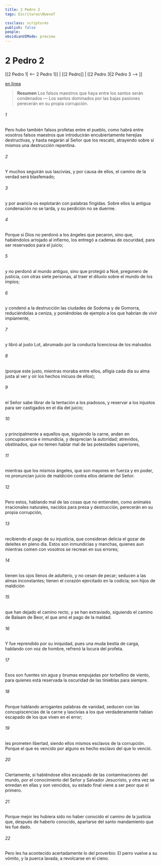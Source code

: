 ```yaml
---
title: 2 Pedro 2
tags: Escrituras\NuevoT

cssclass: scriptures
publish: false
people:
obsidianUIMode: preview
---
```


# 2 Pedro 2
[[2 Pedro 1| <-- 2 Pedro 1]] | [[2 Pedro]] | [[2 Pedro 3|2 Pedro 3 --> ]]

[en línea](https://churchofjesuschrist.org/study/scriptures/nt/2-pet/2?lang=spa)

> __Resumen__
Los falsos maestros que haya entre los santos serán condenados — Los santos dominados por las bajas pasiones perecerán en su propia corrupción.

###### 1 
Pero hubo también falsos profetas entre el pueblo, como habrá entre vosotros falsos maestros que introducirán encubiertamente herejías destructivas, y hasta negarán al Señor que los rescató, atrayendo sobre sí mismos una destrucción repentina.

###### 2 
Y muchos seguirán sus lascivias, y por causa de ellos, el camino de la verdad será blasfemado;

###### 3 
y por avaricia os explotarán con palabras fingidas. Sobre ellos la antigua condenación no se tarda, y su perdición no se duerme.

###### 4 
Porque si Dios no perdonó a los ángeles que pecaron, sino que, habiéndolos arrojado al infierno, los entregó a cadenas de oscuridad, para ser reservados para el juicio;

###### 5 
y  no perdonó al mundo antiguo, sino que protegió a Noé, pregonero de justicia, con otras siete personas, al traer el diluvio sobre el mundo de los impíos;

###### 6 
y  condenó a la destrucción las ciudades de Sodoma y de Gomorra, reduciéndolas a ceniza, y poniéndolas de ejemplo a los que habrían de vivir impíamente,

###### 7 
y  libró al justo Lot, abrumado por la conducta licenciosa de los malvados

###### 8 
(porque este justo, mientras moraba entre ellos, afligía cada día su alma justa al ver y oír los hechos inicuos de ellos);

###### 9 
 el Señor sabe librar de la tentación a los piadosos, y reservar a los injustos para ser castigados en el día del juicio;

###### 10 
y principalmente a aquellos que, siguiendo la carne, andan en concupiscencia e inmundicia, y desprecian la autoridad; atrevidos, obstinados, que no temen hablar mal de las potestades superiores,

###### 11 
mientras que los mismos ángeles, que son mayores en fuerza y en poder, no pronuncian juicio de maldición contra ellos delante del Señor.

###### 12 
Pero estos, hablando mal de las cosas que no entienden, como animales irracionales naturales, nacidos para presa y destrucción, perecerán en su propia corrupción,

###### 13 
recibiendo el pago de su injusticia,  que consideran delicia el gozar de deleites en pleno día. Estos son inmundicias y manchas, quienes aun mientras comen con vosotros se recrean en sus errores;

###### 14 
tienen los ojos llenos de adulterio, y no cesan de pecar; seducen a las almas inconstantes; tienen el corazón ejercitado en la codicia; son hijos de maldición

###### 15 
que han dejado el camino recto, y se han extraviado, siguiendo el camino de Balaam  de Beor, el que amó el pago de la maldad.

###### 16 
Y fue reprendido por su iniquidad, pues una muda bestia de carga, hablando con voz de hombre, refrenó la locura del profeta.

###### 17 
Esos son fuentes sin agua y brumas empujadas por torbellino de viento, para quienes está reservada la oscuridad de las tinieblas para siempre.

###### 18 
Porque hablando arrogantes palabras de vanidad, seducen con las concupiscencias de la carne y lascivias a los que verdaderamente habían escapado de los que viven en el error;

###### 19 
les prometen libertad, siendo ellos mismos esclavos de la corrupción. Porque el que es vencido por alguno es hecho esclavo del que lo venció.

###### 20 
Ciertamente, si habiéndose ellos escapado de las contaminaciones del mundo, por el conocimiento del Señor y Salvador Jesucristo, y otra vez se enredan en ellas y son vencidos, su estado final viene a ser peor que el primero.

###### 21 
Porque mejor les hubiera sido no haber conocido el camino de la justicia que, después de haberlo conocido, apartarse del santo mandamiento que les fue dado.

###### 22 
Pero les ha acontecido acertadamente lo del proverbio: El perro vuelve a su vómito, y la puerca lavada, a revolcarse en el cieno.

